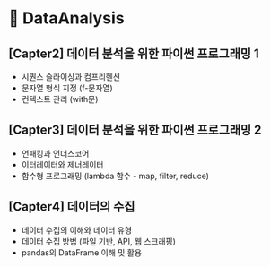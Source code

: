 # 📝 DataAnalysis

## [Capter2] 데이터 분석을 위한 파이썬 프로그래밍 1
- 시퀀스 슬라이싱과 컴프리헨션
- 문자열 형식 지정 (f-문자열)
- 컨텍스트 관리 (with문)

## [Capter3] 데이터 분석을 위한 파이썬 프로그래밍 2
- 언패킹과 언더스코어
- 이터레이터와 제너레이터
- 함수형 프로그래밍 (lambda 함수 - map, filter, reduce)

## [Capter4] 데이터의 수집
- 데이터 수집의 이해와 데이터 유형
- 데이터 수집 방법 (파일 기반, API, 웹 스크래핑)
- pandas의 DataFrame 이해 및 활용
